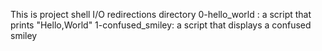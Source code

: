 This is project shell I/O redirections directory
0-hello_world : a script that prints \"Hello,World\"
1-confused_smiley: a script that displays a confused smiley 
